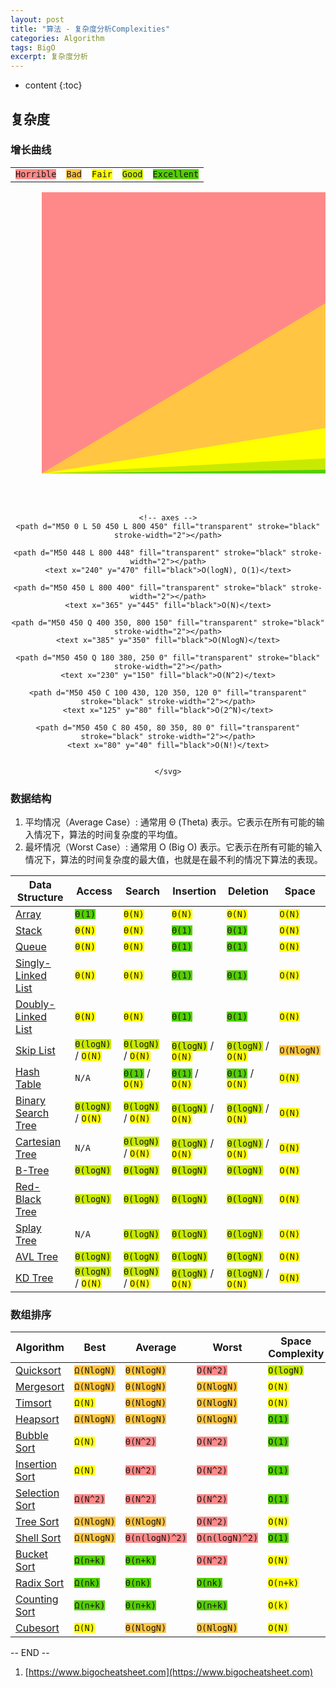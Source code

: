 ```yaml
---
layout: post
title: "算法 - 复杂度分析Complexities"
categories: Algorithm
tags: BigO
excerpt: 复杂度分析
---
```


* content
{:toc}

## 复杂度

### 增长曲线

<center>

<div>
    <table id="legend" class="table">
    <tbody>
        <tr>
        <td><code style="background-color: #FF8989">Horrible</code></td>
        <td><code style="background-color: #FFC543">Bad</code></td>
        <td><code style="background-color: #FFFF00">Fair</code></td>
        <td><code style="background-color: #C8EA00">Good</code></td>
        <td><code style="background-color: #53D000">Excellent</code></td>
        </tr>
    </tbody>
    </table> 
</div>

<div>
    <svg id="chart" width="100%" height="500" xmlns="http://www.w3.org/2000/svg">
    <!-- horrible region -->
    <path d="M50 450 L 50 0 L 800 0 L 800 450 Z" fill="#FF8989"></path>
    <!-- bad region -->
    <path d="M50 450 L 800 0 L 800 450 Z" fill="#FFC543"></path>
    <!-- fair region -->
    <path d="M50 450 L 800 450 L 800 330 Z" fill="#FFFF00"></path>
    <!-- good region -->
    <path d="M50 450 L 800 450 L 800 410 Z" fill="#C8EA00"></path>
    <!-- excellent region -->
    <path d="M50 450 L 800 450 L 800 440 Z" fill="#53D000"></path>

    <!-- axes -->
    <path d="M50 0 L 50 450 L 800 450" fill="transparent" stroke="black" stroke-width="2"></path>

    <path d="M50 448 L 800 448" fill="transparent" stroke="black" stroke-width="2"></path>
    <text x="240" y="470" fill="black">O(logN), O(1)</text>

    <path d="M50 450 L 800 400" fill="transparent" stroke="black" stroke-width="2"></path>
    <text x="365" y="445" fill="black">O(N)</text>

    <path d="M50 450 Q 400 350, 800 150" fill="transparent" stroke="black" stroke-width="2"></path>
    <text x="385" y="350" fill="black">O(NlogN)</text>

    <path d="M50 450 Q 180 380, 250 0" fill="transparent" stroke="black" stroke-width="2"></path>
    <text x="230" y="150" fill="black">O(N^2)</text>

    <path d="M50 450 C 100 430, 120 350, 120 0" fill="transparent" stroke="black" stroke-width="2"></path>
    <text x="125" y="80" fill="black">O(2^N)</text>

    <path d="M50 450 C 80 450, 80 350, 80 0" fill="transparent" stroke="black" stroke-width="2"></path>
    <text x="80" y="40" fill="black">O(N!)</text>

   
    </svg>
</div>
</center>

### 数据结构

1. 平均情况（Average Case）: 通常用 Θ (Theta) 表示。它表示在所有可能的输入情况下，算法的时间复杂度的平均值。
2. 最坏情况（Worst Case）: 通常用 O (Big O) 表示。它表示在所有可能的输入情况下，算法的时间复杂度的最大值，也就是在最不利的情况下算法的表现。

| Data Structure                                                                  | Access                                              | Search                                                  | Insertion                                                  | Deletion                                                  | Space       |
|----------------------------------------------------------------------------------|-----------------------------------------------------|-------------------------------------------------------|--------------------------------------------------------|-------------------------------------------------------|------------------------|
| [Array](http://en.wikipedia.org/wiki/Array_data_structure)                       | <code style="background-color:#53D000">Θ(1)</code>  | <code style="background-color:#FFFF00">Θ(N)</code> | <code style="background-color:#FFFF00">Θ(N)</code> | <code style="background-color:#FFFF00">Θ(N)</code> | <code style="background-color:#FFFF00">O(N)</code> |
| [Stack](http://en.wikipedia.org/wiki/Stack_(abstract_data_type))                 | <code style="background-color:#FFFF00">Θ(N)</code> | <code style="background-color:#FFFF00">Θ(N)</code> | <code style="background-color:#53D000">Θ(1)</code> | <code style="background-color:#53D000">Θ(1)</code> | <code style="background-color:#FFFF00">O(N)</code> |
| [Queue](http://en.wikipedia.org/wiki/Queue_(abstract_data_type))                 | <code style="background-color:#FFFF00">Θ(N)</code> | <code style="background-color:#FFFF00">Θ(N)</code> | <code style="background-color:#53D000">Θ(1)</code> | <code style="background-color:#53D000">Θ(1)</code> | <code style="background-color:#FFFF00">O(N)</code> |
| [Singly-Linked List](http://en.wikipedia.org/wiki/Singly_linked_list#Singly_linked_lists) | <code style="background-color:#FFFF00">Θ(N)</code> | <code style="background-color:#FFFF00">Θ(N)</code> | <code style="background-color:#53D000">Θ(1)</code> | <code style="background-color:#53D000">Θ(1)</code> | <code style="background-color:#FFFF00">O(N)</code> |
| [Doubly-Linked List](http://en.wikipedia.org/wiki/Doubly_linked_list)           | <code style="background-color:#FFFF00">Θ(N)</code> | <code style="background-color:#FFFF00">Θ(N)</code> | <code style="background-color:#53D000">Θ(1)</code> | <code style="background-color:#53D000">Θ(1)</code> | <code style="background-color:#FFFF00">O(N)</code> |
| [Skip List](http://en.wikipedia.org/wiki/Skip_list)                             | <code style="background-color:#C8EA00">Θ(logN)</code> / <code style="background-color:#FFFF00">O(N)</code> | <code style="background-color:#C8EA00">Θ(logN)</code> / <code style="background-color:#FFFF00">O(N)</code> | <code style="background-color:#C8EA00">Θ(logN)</code> / <code style="background-color:#FFFF00">O(N)</code> | <code style="background-color:#C8EA00">Θ(logN)</code> / <code style="background-color:#FFFF00">O(N)</code> | <code style="background-color:#FFC543">O(NlogN)</code> |
| [Hash Table](http://en.wikipedia.org/wiki/Hash_table)                           | <code>N/A</code> | <code style="background-color:#53D000">Θ(1)</code> / <code style="background-color:#FFFF00">O(N)</code> | <code style="background-color:#53D000">Θ(1)</code> / <code style="background-color:#FFFF00">O(N)</code> | <code style="background-color:#53D000">Θ(1)</code> / <code style="background-color:#FFFF00">O(N)</code> | <code style="background-color:#FFFF00">O(N)</code> |
| [Binary Search Tree](http://en.wikipedia.org/wiki/Binary_search_tree)           | <code style="background-color:#C8EA00">Θ(logN)</code> / <code style="background-color:#FFFF00">O(N)</code> | <code style="background-color:#C8EA00">Θ(logN)</code> / <code style="background-color:#FFFF00">O(N)</code> | <code style="background-color:#C8EA00">Θ(logN)</code> / <code style="background-color:#FFFF00">O(N)</code> | <code style="background-color:#C8EA00">Θ(logN)</code> / <code style="background-color:#FFFF00">O(N)</code> | <code style="background-color:#FFFF00">O(N)</code> |
| [Cartesian Tree](https://en.wikipedia.org/wiki/Cartesian_tree)                  | <code>N/A</code> | <code style="background-color:#C8EA00">Θ(logN)</code> / <code style="background-color:#FFFF00">O(N)</code> | <code style="background-color:#C8EA00">Θ(logN)</code> / <code style="background-color:#FFFF00">O(N)</code> | <code style="background-color:#C8EA00">Θ(logN)</code> / <code style="background-color:#FFFF00">O(N)</code> | <code style="background-color:#FFFF00">O(N)</code> |
| [B-Tree](http://en.wikipedia.org/wiki/B_tree)                                   | <code style="background-color:#C8EA00">Θ(logN)</code> | <code style="background-color:#C8EA00">Θ(logN)</code> | <code style="background-color:#C8EA00">Θ(logN)</code> | <code style="background-color:#C8EA00">Θ(logN)</code> | <code style="background-color:#FFFF00">O(N)</code> |
| [Red-Black Tree](http://en.wikipedia.org/wiki/Red-black_tree)                   | <code style="background-color:#C8EA00">Θ(logN)</code> | <code style="background-color:#C8EA00">Θ(logN)</code> | <code style="background-color:#C8EA00">Θ(logN)</code> | <code style="background-color:#C8EA00">Θ(logN)</code> | <code style="background-color:#FFFF00">O(N)</code> |
| [Splay Tree](https://en.wikipedia.org/wiki/Splay_tree)                         | <code>N/A</code> | <code style="background-color:#C8EA00">Θ(logN)</code> | <code style="background-color:#C8EA00">Θ(logN)</code> | <code style="background-color:#C8EA00">Θ(logN)</code> | <code style="background-color:#FFFF00">O(N)</code> |
| [AVL Tree](http://en.wikipedia.org/wiki/AVL_tree)                               | <code style="background-color:#C8EA00">Θ(logN)</code> | <code style="background-color:#C8EA00">Θ(logN)</code> | <code style="background-color:#C8EA00">Θ(logN)</code> | <code style="background-color:#C8EA00">Θ(logN)</code> | <code style="background-color:#FFFF00">O(N)</code> |
| [KD Tree](http://en.wikipedia.org/wiki/K-d_tree)                                 | <code style="background-color:#C8EA00">Θ(logN)</code> / <code style="background-color:#FFFF00">O(N)</code> | <code style="background-color:#C8EA00">Θ(logN)</code> / <code style="background-color:#FFFF00">O(N)</code> | <code style="background-color:#C8EA00">Θ(logN)</code> / <code style="background-color:#FFFF00">O(N)</code> | <code style="background-color:#C8EA00">Θ(logN)</code> / <code style="background-color:#FFFF00">O(N)</code> | <code style="background-color:#FFFF00">O(N)</code> |

### 数组排序

| Algorithm                                                                 | Best                                 | Average                              | Worst                                 | Space Complexity                       |
|---------------------------------------------------------------------------|--------------------------------------|--------------------------------------|---------------------------------------|----------------------------------------|
| [Quicksort](http://en.wikipedia.org/wiki/Quicksort)                       | <code style="background-color:#FFC543">Ω(NlogN)</code> | <code style="background-color:#FFC543">Θ(NlogN)</code> | <code style="background-color: #FF8989">O(N^2)</code> | <code style="background-color:#C8EA00">O(logN)</code> |
| [Mergesort](http://en.wikipedia.org/wiki/Merge_sort)                      | <code style="background-color:#FFC543">Ω(NlogN)</code> | <code style="background-color:#FFC543">Θ(NlogN)</code> | <code style="background-color:#FFC543">O(NlogN)</code> | <code style="background-color:#FFFF00">O(N)</code> |
| [Timsort](http://en.wikipedia.org/wiki/Timsort)                           | <code style="background-color:#FFFF00">Ω(N)</code> | <code style="background-color:#FFC543">Θ(NlogN)</code> | <code style="background-color:#FFC543">O(NlogN)</code> | <code style="background-color:#FFFF00">O(N)</code> |
| [Heapsort](http://en.wikipedia.org/wiki/Heapsort)                         | <code style="background-color:#FFC543">Ω(NlogN)</code> | <code style="background-color:#FFC543">Θ(NlogN)</code> | <code style="background-color:#FFC543">O(NlogN)</code> | <code style="background-color:#53D000">O(1)</code> |
| [Bubble Sort](http://en.wikipedia.org/wiki/Bubble_sort)                   | <code style="background-color:#FFFF00">Ω(N)</code> | <code style="background-color: #FF8989">Θ(N^2)</code> | <code style="background-color: #FF8989">O(N^2)</code> | <code style="background-color:#53D000">O(1)</code> |
| [Insertion Sort](http://en.wikipedia.org/wiki/Insertion_sort)             | <code style="background-color:#FFFF00">Ω(N)</code> | <code style="background-color: #FF8989">Θ(N^2)</code> | <code style="background-color: #FF8989">O(N^2)</code> | <code style="background-color:#53D000">O(1)</code> |
| [Selection Sort](http://en.wikipedia.org/wiki/Selection_sort)             | <code style="background-color: #FF8989">Ω(N^2)</code> | <code style="background-color: #FF8989">Θ(N^2)</code> | <code style="background-color: #FF8989">O(N^2)</code> | <code style="background-color:#53D000">O(1)</code> |
| [Tree Sort](https://en.wikipedia.org/wiki/Tree_sort)                      | <code style="background-color:#FFC543">Ω(NlogN)</code> | <code style="background-color:#FFC543">Θ(NlogN)</code> | <code style="background-color: #FF8989">O(N^2)</code> | <code style="background-color:#FFFF00">O(N)</code> |
| [Shell Sort](http://en.wikipedia.org/wiki/Shellsort)                      | <code style="background-color:#FFC543">Ω(NlogN)</code> | <code style="background-color: #FF8989">Θ(n(logN)^2)</code> | <code style="background-color: #FF8989">O(n(logN)^2)</code> | <code style="background-color:#53D000">O(1)</code> |
| [Bucket Sort](http://en.wikipedia.org/wiki/Bucket_sort)                   | <code style="background-color:#53D000">Ω(n+k)</code> | <code style="background-color:#53D000">Θ(n+k)</code> | <code style="background-color: #FF8989">O(N^2)</code> | <code style="background-color:#FFFF00">O(N)</code> |
| [Radix Sort](http://en.wikipedia.org/wiki/Radix_sort)                     | <code style="background-color:#53D000">Ω(nk)</code> | <code style="background-color:#53D000">Θ(nk)</code> | <code style="background-color:#53D000">O(nk)</code> | <code style="background-color:#FFFF00">O(n+k)</code> |
| [Counting Sort](https://en.wikipedia.org/wiki/Counting_sort)              | <code style="background-color:#53D000">Ω(n+k)</code> | <code style="background-color:#53D000">Θ(n+k)</code> | <code style="background-color:#53D000">O(n+k)</code> | <code style="background-color:#FFFF00">O(k)</code> |
| [Cubesort](https://en.wikipedia.org/wiki/Cubesort)                        | <code style="background-color:#FFFF00">Ω(N)</code> | <code style="background-color:#FFC543">Θ(NlogN)</code> | <code style="background-color:#FFC543">O(NlogN)</code> | <code style="background-color:#FFFF00">O(N)</code> |


-- END --

1. [https://www.bigocheatsheet.com](https://www.bigocheatsheet.com)